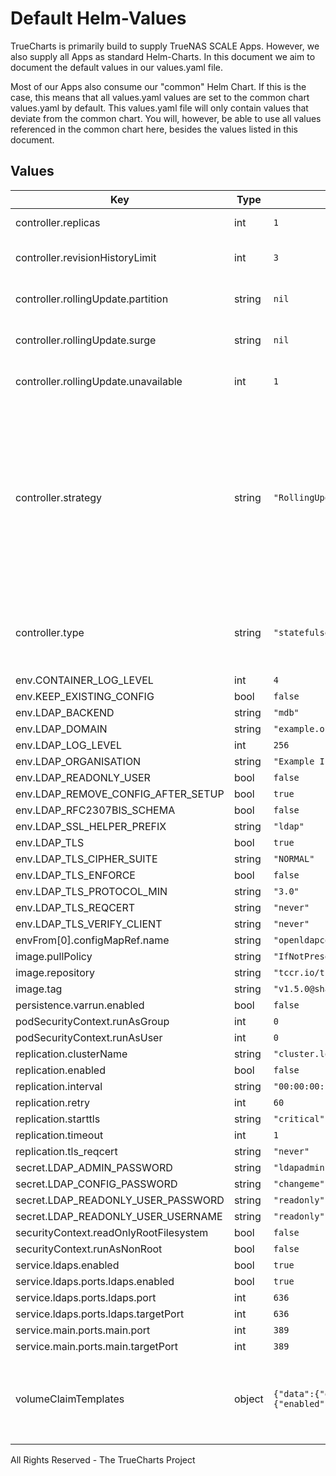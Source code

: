 # Default Helm-Values

TrueCharts is primarily build to supply TrueNAS SCALE Apps.
However, we also supply all Apps as standard Helm-Charts. In this document we aim to document the default values in our values.yaml file.

Most of our Apps also consume our "common" Helm Chart.
If this is the case, this means that all values.yaml values are set to the common chart values.yaml by default. This values.yaml file will only contain values that deviate from the common chart.
You will, however, be able to use all values referenced in the common chart here, besides the values listed in this document.

## Values

| Key | Type | Default | Description |
|-----|------|---------|-------------|
| controller.replicas | int | `1` | Number of desired pods |
| controller.revisionHistoryLimit | int | `3` | ReplicaSet revision history limit |
| controller.rollingUpdate.partition | string | `nil` | Set statefulset RollingUpdate partition |
| controller.rollingUpdate.surge | string | `nil` | Set deployment RollingUpdate max surge |
| controller.rollingUpdate.unavailable | int | `1` | Set deployment RollingUpdate max unavailable |
| controller.strategy | string | `"RollingUpdate"` | Set the controller upgrade strategy For Deployments, valid values are Recreate (default) and RollingUpdate. For StatefulSets, valid values are OnDelete and RollingUpdate (default). DaemonSets ignore this. |
| controller.type | string | `"statefulset"` | Set the controller type. Valid options are deployment, daemonset or statefulset |
| env.CONTAINER_LOG_LEVEL | int | `4` |  |
| env.KEEP_EXISTING_CONFIG | bool | `false` |  |
| env.LDAP_BACKEND | string | `"mdb"` |  |
| env.LDAP_DOMAIN | string | `"example.org"` |  |
| env.LDAP_LOG_LEVEL | int | `256` |  |
| env.LDAP_ORGANISATION | string | `"Example Inc."` |  |
| env.LDAP_READONLY_USER | bool | `false` |  |
| env.LDAP_REMOVE_CONFIG_AFTER_SETUP | bool | `true` |  |
| env.LDAP_RFC2307BIS_SCHEMA | bool | `false` |  |
| env.LDAP_SSL_HELPER_PREFIX | string | `"ldap"` |  |
| env.LDAP_TLS | bool | `true` |  |
| env.LDAP_TLS_CIPHER_SUITE | string | `"NORMAL"` |  |
| env.LDAP_TLS_ENFORCE | bool | `false` |  |
| env.LDAP_TLS_PROTOCOL_MIN | string | `"3.0"` |  |
| env.LDAP_TLS_REQCERT | string | `"never"` |  |
| env.LDAP_TLS_VERIFY_CLIENT | string | `"never"` |  |
| envFrom[0].configMapRef.name | string | `"openldapconfig"` |  |
| image.pullPolicy | string | `"IfNotPresent"` |  |
| image.repository | string | `"tccr.io/truecharts/openldap"` |  |
| image.tag | string | `"v1.5.0@sha256:0260d37c41f0c1207aaa642d7c786851385471a5ddf02bc6efc178241ddd8706"` |  |
| persistence.varrun.enabled | bool | `false` |  |
| podSecurityContext.runAsGroup | int | `0` |  |
| podSecurityContext.runAsUser | int | `0` |  |
| replication.clusterName | string | `"cluster.local"` |  |
| replication.enabled | bool | `false` |  |
| replication.interval | string | `"00:00:00:10"` |  |
| replication.retry | int | `60` |  |
| replication.starttls | string | `"critical"` |  |
| replication.timeout | int | `1` |  |
| replication.tls_reqcert | string | `"never"` |  |
| secret.LDAP_ADMIN_PASSWORD | string | `"ldapadmin"` |  |
| secret.LDAP_CONFIG_PASSWORD | string | `"changeme"` |  |
| secret.LDAP_READONLY_USER_PASSWORD | string | `"readonly"` |  |
| secret.LDAP_READONLY_USER_USERNAME | string | `"readonly"` |  |
| securityContext.readOnlyRootFilesystem | bool | `false` |  |
| securityContext.runAsNonRoot | bool | `false` |  |
| service.ldaps.enabled | bool | `true` |  |
| service.ldaps.ports.ldaps.enabled | bool | `true` |  |
| service.ldaps.ports.ldaps.port | int | `636` |  |
| service.ldaps.ports.ldaps.targetPort | int | `636` |  |
| service.main.ports.main.port | int | `389` |  |
| service.main.ports.main.targetPort | int | `389` |  |
| volumeClaimTemplates | object | `{"data":{"enabled":true,"mountPath":"/var/lib/ldap/"},"slapd":{"enabled":true,"mountPath":"/etc/ldap/slapd.d/"}}` | Used in conjunction with `controller.type: statefulset` to create individual disks for each instance. |

All Rights Reserved - The TrueCharts Project
